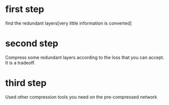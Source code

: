 # first step
find the redundant layers[very little information is converted]
# second step
Compress some redundant layers according to the loss that you can accept.
It is a tradeoff.
# third step
Used other compression tools you need on the pre-compressed network